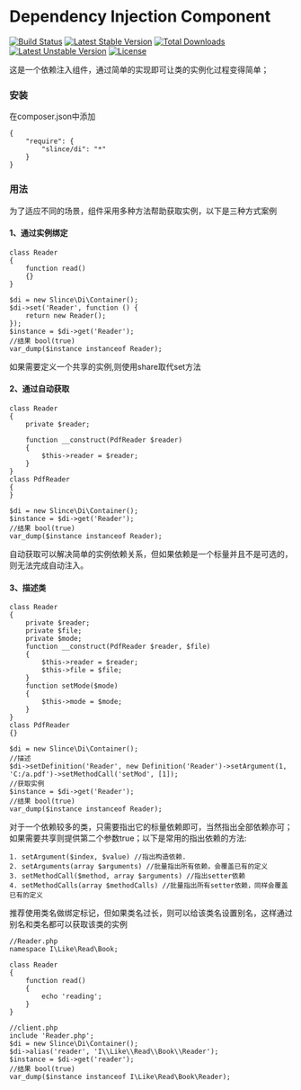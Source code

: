 ﻿# Dependency Injection Component

[![Build Status](https://travis-ci.org/slince/di.svg?branch=master)](https://travis-ci.org/slince/di)
[![Latest Stable Version](https://poser.pugx.org/slince/di/v/stable)](https://packagist.org/packages/slince/di)
[![Total Downloads](https://poser.pugx.org/slince/di/downloads)](https://packagist.org/packages/slince/di)
[![Latest Unstable Version](https://poser.pugx.org/slince/di/v/unstable)](https://packagist.org/packages/slince/di)
[![License](https://poser.pugx.org/slince/di/license)](https://packagist.org/packages/slince/di)

这是一个依赖注入组件，通过简单的实现即可让类的实例化过程变得简单；

### 安装

在composer.json中添加
```
{
    "require": {
        "slince/di": "*"
    }
}
```
### 用法

为了适应不同的场景，组件采用多种方法帮助获取实例，以下是三种方式案例

#### 1、通过实例绑定
```
class Reader
{
    function read()
    {}
}

$di = new Slince\Di\Container();
$di->set('Reader', function () {
    return new Reader(); 
});
$instance = $di->get('Reader');
//结果 bool(true)
var_dump($instance instanceof Reader);
```
如果需要定义一个共享的实例,则使用share取代set方法

#### 2、通过自动获取
```
class Reader 
{
    private $reader;

    function __construct(PdfReader $reader)
    {
        $this->reader = $reader;
    } 
}
class PdfReader
{
}

$di = new Slince\Di\Container();
$instance = $di->get('Reader');
//结果 bool(true)
var_dump($instance instanceof Reader);
```
自动获取可以解决简单的实例依赖关系，但如果依赖是一个标量并且不是可选的，则无法完成自动注入。


#### 3、描述类
```
class Reader 
{
    private $reader;
    private $file;
    private $mode;
    function __construct(PdfReader $reader, $file)
    {
        $this->reader = $reader;
        $this->file = $file;
    }
    function setMode($mode)
    {
        $this->mode = $mode;
    }
}
class PdfReader
{}

$di = new Slince\Di\Container();
//描述
$di->setDefinition('Reader', new Definition('Reader')->setArgument(1, 'C:/a.pdf')->setMethodCall('setMod', [1]);
//获取实例
$instance = $di->get('Reader');
//结果 bool(true)
var_dump($instance instanceof Reader);

```
对于一个依赖较多的类，只需要指出它的标量依赖即可，当然指出全部依赖亦可；如果需要共享则提供第二个参数true；以下是常用的指出依赖的方法:
```
1. setArgument($index, $value) //指出构造依赖. 
2. setArguments(array $arguments) //批量指出所有依赖，会覆盖已有的定义
3. setMethodCall($method, array $arguments) //指出setter依赖
4. setMethodCalls(array $methodCalls) //批量指出所有setter依赖，同样会覆盖已有的定义
```
推荐使用类名做绑定标记，但如果类名过长，则可以给该类名设置别名，这样通过别名和类名都可以获取该类的实例
```
//Reader.php
namespace I\Like\Read\Book;

class Reader 
{
    function read()
    {
        echo 'reading';
    }
}

//client.php
include 'Reader.php';
$di = new Slince\Di\Container();
$di->alias('reader', 'I\\Like\\Read\\Book\\Reader');
$instance = $di->get('reader');
//结果 bool(true)
var_dump($instance instanceof I\Like\Read\Book\Reader); 
```

